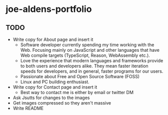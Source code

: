 # joe-aldens-portfolio

## TODO

- Write copy for About page and insert it
  - Software developer currently spending my time working with the Web. Focusing
    mainly on JavaScript and other languages that have Web compile targets
    (TypeScript, Reason, WebAssembly etc.).
  - Love the experience that modern languages and frameworks provide to both
    users and developers alike. They mean faster iteration speeds for
    developers, and in general, faster programs for our users.
  - Passionate about Free and Open Source Software (FOSS)
  - Linux and PC building enthusiast.
- Write copy for Contact page and insert it
  - Best way to contact me is either by email or twitter DM
- Ask Jsutts for changes to the images
- Get images compressed so they aren't massive
- Write README
